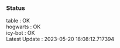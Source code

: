 ### Status


table : OK  
hogwarts : OK  
icy-bot : OK  
Latest Update : 2023-05-20 18:08:12.717394
